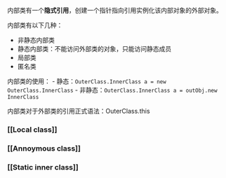 内部类有一个**隐式引用**，创建一个指针指向引用实例化该内部对象的外部对象。

内部类有以下几种：
- 非静态内部类
- 静态内部类：不能访问外部类的对象，只能访问静态成员
- 局部类
- 匿名类

内部类的使用：
	- 静态：`OuterClass.InnerClass a = new OuterClass.InnerClass`
	- 非静态：`OuterClass.InnerClass a = outObj.new InnerClass`

内部类对于外部类的引用正式语法：OuterClass.this

### [[Local class]]

### [[Annoymous class]]

### [[Static inner class]]